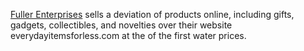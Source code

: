[Fuller Enterprises](http://www.everydayitemsforless.com) sells a
deviation of products online, including gifts, gadgets, collectibles,
and novelties over their website everydayitemsforless.com at the of the
first water prices.
